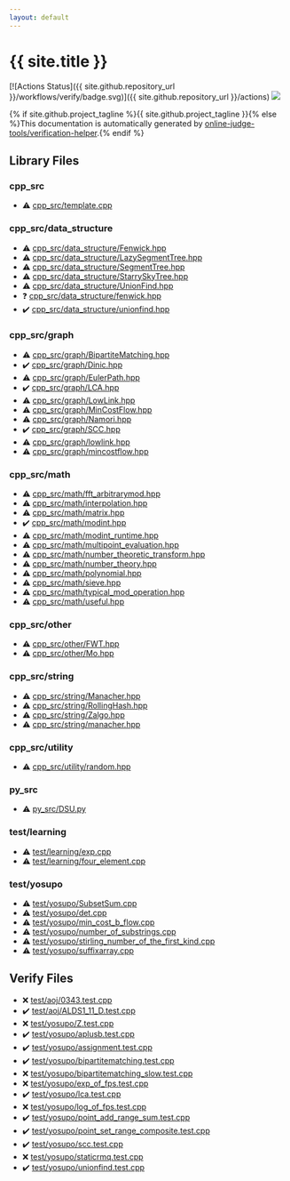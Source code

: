 ```yaml
---
layout: default
---
```


<!-- mathjax config similar to math.stackexchange -->
<script type="text/javascript" async
  src="https://cdnjs.cloudflare.com/ajax/libs/mathjax/2.7.5/MathJax.js?config=TeX-MML-AM_CHTML">
</script>
<script type="text/x-mathjax-config">
  MathJax.Hub.Config({
    TeX: { equationNumbers: { autoNumber: "AMS" }},
    tex2jax: {
      inlineMath: [ ['$','$'] ],
      processEscapes: true
    },
    "HTML-CSS": { matchFontHeight: false },
    displayAlign: "left",
    displayIndent: "2em"
  });
</script>

<script type="text/javascript" src="https://cdnjs.cloudflare.com/ajax/libs/jquery/3.4.1/jquery.min.js"></script>
<script src="https://cdn.jsdelivr.net/npm/jquery-balloon-js@1.1.2/jquery.balloon.min.js" integrity="sha256-ZEYs9VrgAeNuPvs15E39OsyOJaIkXEEt10fzxJ20+2I=" crossorigin="anonymous"></script>
<script type="text/javascript" src="assets/js/copy-button.js"></script>
<link rel="stylesheet" href="assets/css/copy-button.css" />


# {{ site.title }}

[![Actions Status]({{ site.github.repository_url }}/workflows/verify/badge.svg)]({{ site.github.repository_url }}/actions)
<a href="{{ site.github.repository_url }}"><img src="https://img.shields.io/github/last-commit/{{ site.github.owner_name }}/{{ site.github.repository_name }}" /></a>

{% if site.github.project_tagline %}{{ site.github.project_tagline }}{% else %}This documentation is automatically generated by <a href="https://github.com/online-judge-tools/verification-helper">online-judge-tools/verification-helper</a>.{% endif %}

## Library Files

<div id="9a58b284f26bf03008f1a9518086b10c"></div>

### cpp_src

* :warning: <a href="library/cpp_src/template.cpp.html">cpp_src/template.cpp</a>


<div id="0efeb1959dbc8f7e9170e2d5bfa803ae"></div>

### cpp_src/data_structure

* :warning: <a href="library/cpp_src/data_structure/Fenwick.hpp.html">cpp_src/data_structure/Fenwick.hpp</a>
* :warning: <a href="library/cpp_src/data_structure/LazySegmentTree.hpp.html">cpp_src/data_structure/LazySegmentTree.hpp</a>
* :warning: <a href="library/cpp_src/data_structure/SegmentTree.hpp.html">cpp_src/data_structure/SegmentTree.hpp</a>
* :warning: <a href="library/cpp_src/data_structure/StarrySkyTree.hpp.html">cpp_src/data_structure/StarrySkyTree.hpp</a>
* :warning: <a href="library/cpp_src/data_structure/UnionFind.hpp.html">cpp_src/data_structure/UnionFind.hpp</a>
* :question: <a href="library/cpp_src/data_structure/fenwick.hpp.html">cpp_src/data_structure/fenwick.hpp</a>
* :heavy_check_mark: <a href="library/cpp_src/data_structure/unionfind.hpp.html">cpp_src/data_structure/unionfind.hpp</a>


<div id="899db7edb5841537da14f45d9b6032f9"></div>

### cpp_src/graph

* :warning: <a href="library/cpp_src/graph/BipartiteMatching.hpp.html">cpp_src/graph/BipartiteMatching.hpp</a>
* :heavy_check_mark: <a href="library/cpp_src/graph/Dinic.hpp.html">cpp_src/graph/Dinic.hpp</a>
* :warning: <a href="library/cpp_src/graph/EulerPath.hpp.html">cpp_src/graph/EulerPath.hpp</a>
* :heavy_check_mark: <a href="library/cpp_src/graph/LCA.hpp.html">cpp_src/graph/LCA.hpp</a>
* :warning: <a href="library/cpp_src/graph/LowLink.hpp.html">cpp_src/graph/LowLink.hpp</a>
* :warning: <a href="library/cpp_src/graph/MinCostFlow.hpp.html">cpp_src/graph/MinCostFlow.hpp</a>
* :warning: <a href="library/cpp_src/graph/Namori.hpp.html">cpp_src/graph/Namori.hpp</a>
* :heavy_check_mark: <a href="library/cpp_src/graph/SCC.hpp.html">cpp_src/graph/SCC.hpp</a>
* :warning: <a href="library/cpp_src/graph/lowlink.hpp.html">cpp_src/graph/lowlink.hpp</a>
* :warning: <a href="library/cpp_src/graph/mincostflow.hpp.html">cpp_src/graph/mincostflow.hpp</a>


<div id="7f80e2498998e03897cbfac19f068c09"></div>

### cpp_src/math

* :warning: <a href="library/cpp_src/math/fft_arbitrarymod.hpp.html">cpp_src/math/fft_arbitrarymod.hpp</a>
* :warning: <a href="library/cpp_src/math/interpolation.hpp.html">cpp_src/math/interpolation.hpp</a>
* :warning: <a href="library/cpp_src/math/matrix.hpp.html">cpp_src/math/matrix.hpp</a>
* :heavy_check_mark: <a href="library/cpp_src/math/modint.hpp.html">cpp_src/math/modint.hpp</a>
* :warning: <a href="library/cpp_src/math/modint_runtime.hpp.html">cpp_src/math/modint_runtime.hpp</a>
* :warning: <a href="library/cpp_src/math/multipoint_evaluation.hpp.html">cpp_src/math/multipoint_evaluation.hpp</a>
* :warning: <a href="library/cpp_src/math/number_theoretic_transform.hpp.html">cpp_src/math/number_theoretic_transform.hpp</a>
* :warning: <a href="library/cpp_src/math/number_theory.hpp.html">cpp_src/math/number_theory.hpp</a>
* :warning: <a href="library/cpp_src/math/polynomial.hpp.html">cpp_src/math/polynomial.hpp</a>
* :warning: <a href="library/cpp_src/math/sieve.hpp.html">cpp_src/math/sieve.hpp</a>
* :warning: <a href="library/cpp_src/math/typical_mod_operation.hpp.html">cpp_src/math/typical_mod_operation.hpp</a>
* :warning: <a href="library/cpp_src/math/useful.hpp.html">cpp_src/math/useful.hpp</a>


<div id="3a410910d29f06f5e038fad6075af5c6"></div>

### cpp_src/other

* :warning: <a href="library/cpp_src/other/FWT.hpp.html">cpp_src/other/FWT.hpp</a>
* :warning: <a href="library/cpp_src/other/Mo.hpp.html">cpp_src/other/Mo.hpp</a>


<div id="1af93c576686231cc039edb77ac3381f"></div>

### cpp_src/string

* :warning: <a href="library/cpp_src/string/Manacher.hpp.html">cpp_src/string/Manacher.hpp</a>
* :warning: <a href="library/cpp_src/string/RollingHash.hpp.html">cpp_src/string/RollingHash.hpp</a>
* :warning: <a href="library/cpp_src/string/Zalgo.hpp.html">cpp_src/string/Zalgo.hpp</a>
* :warning: <a href="library/cpp_src/string/manacher.hpp.html">cpp_src/string/manacher.hpp</a>


<div id="d4e24500d23f47b8d075758221d17bd2"></div>

### cpp_src/utility

* :warning: <a href="library/cpp_src/utility/random.hpp.html">cpp_src/utility/random.hpp</a>


<div id="895f3d248130be399c7a2293f16f9fdc"></div>

### py_src

* :warning: <a href="library/py_src/DSU.py.html">py_src/DSU.py</a>


<div id="85a521aa2d03f1be2e7433de34f238a4"></div>

### test/learning

* :warning: <a href="library/test/learning/exp.cpp.html">test/learning/exp.cpp</a>
* :warning: <a href="library/test/learning/four_element.cpp.html">test/learning/four_element.cpp</a>


<div id="0b58406058f6619a0f31a172defc0230"></div>

### test/yosupo

* :warning: <a href="library/test/yosupo/SubsetSum.cpp.html">test/yosupo/SubsetSum.cpp</a>
* :warning: <a href="library/test/yosupo/det.cpp.html">test/yosupo/det.cpp</a>
* :warning: <a href="library/test/yosupo/min_cost_b_flow.cpp.html">test/yosupo/min_cost_b_flow.cpp</a>
* :warning: <a href="library/test/yosupo/number_of_substrings.cpp.html">test/yosupo/number_of_substrings.cpp</a>
* :warning: <a href="library/test/yosupo/stirling_number_of_the_first_kind.cpp.html">test/yosupo/stirling_number_of_the_first_kind.cpp</a>
* :warning: <a href="library/test/yosupo/suffixarray.cpp.html">test/yosupo/suffixarray.cpp</a>


## Verify Files

* :x: <a href="verify/test/aoj/0343.test.cpp.html">test/aoj/0343.test.cpp</a>
* :heavy_check_mark: <a href="verify/test/aoj/ALDS1_11_D.test.cpp.html">test/aoj/ALDS1_11_D.test.cpp</a>
* :x: <a href="verify/test/yosupo/Z.test.cpp.html">test/yosupo/Z.test.cpp</a>
* :heavy_check_mark: <a href="verify/test/yosupo/aplusb.test.cpp.html">test/yosupo/aplusb.test.cpp</a>
* :heavy_check_mark: <a href="verify/test/yosupo/assignment.test.cpp.html">test/yosupo/assignment.test.cpp</a>
* :heavy_check_mark: <a href="verify/test/yosupo/bipartitematching.test.cpp.html">test/yosupo/bipartitematching.test.cpp</a>
* :x: <a href="verify/test/yosupo/bipartitematching_slow.test.cpp.html">test/yosupo/bipartitematching_slow.test.cpp</a>
* :x: <a href="verify/test/yosupo/exp_of_fps.test.cpp.html">test/yosupo/exp_of_fps.test.cpp</a>
* :heavy_check_mark: <a href="verify/test/yosupo/lca.test.cpp.html">test/yosupo/lca.test.cpp</a>
* :x: <a href="verify/test/yosupo/log_of_fps.test.cpp.html">test/yosupo/log_of_fps.test.cpp</a>
* :heavy_check_mark: <a href="verify/test/yosupo/point_add_range_sum.test.cpp.html">test/yosupo/point_add_range_sum.test.cpp</a>
* :heavy_check_mark: <a href="verify/test/yosupo/point_set_range_composite.test.cpp.html">test/yosupo/point_set_range_composite.test.cpp</a>
* :heavy_check_mark: <a href="verify/test/yosupo/scc.test.cpp.html">test/yosupo/scc.test.cpp</a>
* :x: <a href="verify/test/yosupo/staticrmq.test.cpp.html">test/yosupo/staticrmq.test.cpp</a>
* :heavy_check_mark: <a href="verify/test/yosupo/unionfind.test.cpp.html">test/yosupo/unionfind.test.cpp</a>


